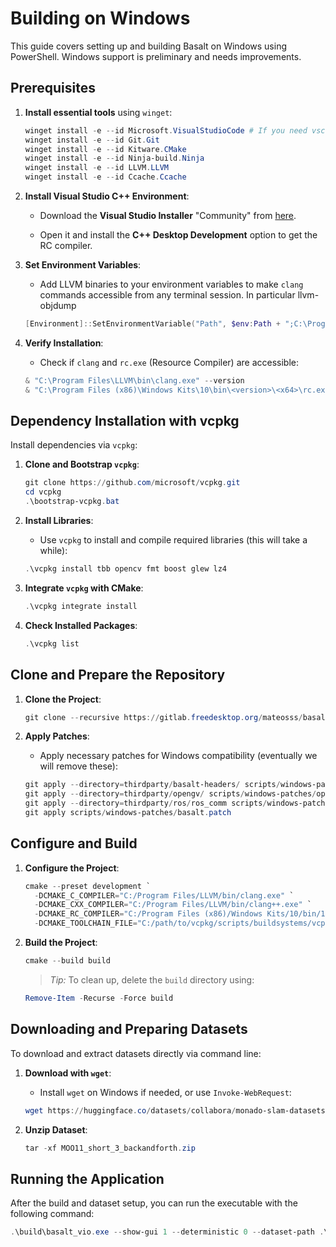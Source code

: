 # Building on Windows

This guide covers setting up and building Basalt on Windows using PowerShell.
Windows support is preliminary and needs improvements.

## Prerequisites

1. **Install essential tools** using `winget`:
   ```powershell
   winget install -e --id Microsoft.VisualStudioCode # If you need vscode
   winget install -e --id Git.Git
   winget install -e --id Kitware.CMake
   winget install -e --id Ninja-build.Ninja
   winget install -e --id LLVM.LLVM
   winget install -e --id Ccache.Ccache
   ```

2. **Install Visual Studio C++ Environment**:
   - Download the **Visual Studio Installer** "Community" from [here](https://visualstudio.microsoft.com/downloads/).

   - Open it and install the **C++ Desktop Development** option to get the RC compiler.

3. **Set Environment Variables**:
   - Add LLVM binaries to your environment variables to make `clang` commands accessible from any terminal session. In particular llvm-objdump
   ```powershell
   [Environment]::SetEnvironmentVariable("Path", $env:Path + ";C:\Program Files\LLVM\bin", [System.EnvironmentVariableTarget]::Machine)
   ```

4. **Verify Installation**:
   - Check if `clang` and `rc.exe` (Resource Compiler) are accessible:
   ```powershell
   & "C:\Program Files\LLVM\bin\clang.exe" --version
   & "C:\Program Files (x86)\Windows Kits\10\bin\<version>\<x64>\rc.exe"
   ```

## Dependency Installation with vcpkg

Install dependencies via `vcpkg`:

1. **Clone and Bootstrap `vcpkg`**:
   ```powershell
   git clone https://github.com/microsoft/vcpkg.git
   cd vcpkg
   .\bootstrap-vcpkg.bat
   ```

2. **Install Libraries**:
   - Use `vcpkg` to install and compile required libraries (this will take a while):
   ```powershell
   .\vcpkg install tbb opencv fmt boost glew lz4
   ```

3. **Integrate `vcpkg` with CMake**:
   ```powershell
   .\vcpkg integrate install
   ```

4. **Check Installed Packages**:
   ```powershell
   .\vcpkg list
   ```

## Clone and Prepare the Repository

1. **Clone the Project**:
   ```powershell
   git clone --recursive https://gitlab.freedesktop.org/mateosss/basalt.git
   ```

2. **Apply Patches**:
   - Apply necessary patches for Windows compatibility (eventually we will remove these):
   ```powershell
   git apply --directory=thirdparty/basalt-headers/ scripts/windows-patches/basalt-headers.patch
   git apply --directory=thirdparty/opengv/ scripts/windows-patches/opengv.patch
   git apply --directory=thirdparty/ros/ros_comm scripts/windows-patches/ros_comm.patch
   git apply scripts/windows-patches/basalt.patch
   ```

## Configure and Build

1. **Configure the Project**:
   ```powershell
   cmake --preset development `
     -DCMAKE_C_COMPILER="C:/Program Files/LLVM/bin/clang.exe" `
     -DCMAKE_CXX_COMPILER="C:/Program Files/LLVM/bin/clang++.exe" `
     -DCMAKE_RC_COMPILER="C:/Program Files (x86)/Windows Kits/10/bin/10.0.22621.0/x86/rc.exe" `
     -DCMAKE_TOOLCHAIN_FILE="C:/path/to/vcpkg/scripts/buildsystems/vcpkg.cmake"
   ```

2. **Build the Project**:
   ```powershell
   cmake --build build
   ```
   > *Tip:* To clean up, delete the `build` directory using:
   ```powershell
   Remove-Item -Recurse -Force build
   ```

## Downloading and Preparing Datasets

To download and extract datasets directly via command line:

1. **Download with `wget`**:
   - Install `wget` on Windows if needed, or use `Invoke-WebRequest`:
   ```powershell
   wget https://huggingface.co/datasets/collabora/monado-slam-datasets/resolve/main/M_monado_datasets/MO_odyssey_plus/MOO_others/MOO11_short_3_backandforth.zip
   ```

2. **Unzip Dataset**:
   ```powershell
   tar -xf MOO11_short_3_backandforth.zip
   ```

## Running the Application

After the build and dataset setup, you can run the executable with the following command:

```powershell
.\build\basalt_vio.exe --show-gui 1 --deterministic 0 --dataset-path .\MOO11_short_3_backandforth\ --dataset-type euroc --cam-calib .\data\msd\msdmo_calib.json --config-path .\data\msd\msdmo_config.json
```
